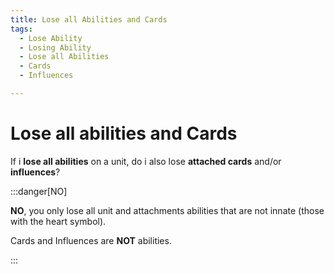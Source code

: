 ```yaml
---
title: Lose all Abilities and Cards
tags:
  - Lose Ability
  - Losing Ability
  - Lose all Abilities
  - Cards
  - Influences

---
```


# Lose all abilities and Cards

If i **lose all abilities** on a unit, do i also lose **attached cards** and/or **influences**?

:::danger[NO]

**NO**, you only lose all unit and attachments abilities that are not innate (those with the heart symbol).

Cards and Influences are **NOT** abilities.

:::

